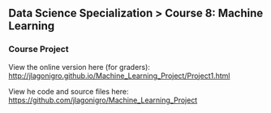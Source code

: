 ## Data Science Specialization > Course 8: Machine Learning
### Course Project

View the online version here (for graders): http://jlagonigro.github.io/Machine_Learning_Project/Project1.html

View he code and source files here: https://github.com/jlagonigro/Machine_Learning_Project


